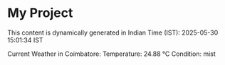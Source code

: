 # My Project

This content is dynamically generated in Indian Time (IST): 2025-05-30 15:01:34 IST


Current Weather in Coimbatore:
Temperature: 24.88 °C
Condition: mist
